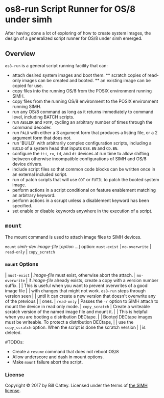 # os8-run Script Runner for OS/8 under simh

After having done a lot of exploring of how to create system images,
the design of a generalized script runner for OS/8 under simh emerged.

## Overview

`os8-run` is a general script running facility that can:

* attach desired system images and boot them.
** scratch copies of read-only images can be created and booted.
** an existing image can be copied for use.
* copy files into the running OS/8 from the POSIX environment running SIMH.
* copy files from the running OS/8 environment to the POSIX environment running SIMH.
* run any OS/8 command as long as it returns immediately to command level, including BATCH scripts.
* run `ABSLDR` and `FOTP`, cycling an arbitrary number of times through the command decoder.
* run `PAL8` with either a 3 argument form that produces a listing file, or a 2 argument form that does not.
* run 'BUILD' with arbitrarily complex configuration scripts, including a `BUILD` of a system head that inputs `OS8.BN` and `CD.BN`.
* configure the `tti`, `rx`, `td`, and `dt` devices at run time to allow shifting between otherwise incompatible configurations of SIMH and OS/8 device drivers.
* include script files so that common code blocks can be written once in an external included script.
* run of patch scripts that will use `ODT` or `FUTIL` to patch the booted system image.
* perform actions in a script conditional on feature enablement matching an arbitrary keyword.
* perform actions in a scrupt unless a disablement keyword has been specified.
* set enable or disable keywords anywhere in the execution of a script.

## `mount`

The mount command is used to attach image files to SIMH devices.

`mount` _simh-dev_ _image-file_ [_option_ ...]
option: `must-exist` | `no-overwrite` | `read-only` | `copy_scratch`

### `mount` Options


| `must-exist`   | _image-file_ must exist, otherwise abort the attach.
| `no-overwrite` | if _image-file_ already exists, create a copy with a version number suffix.
|	         | This is useful when you want to prevent overwrites of a good image file
| 	         | with changes that might not work.  `os8-run` steps through version seen
| 	         | until it can create a new version that doesn't overwrite any of the previous
| 	         | ones.
| `read-only`    | Passes the `-r` option to SIMH attach to mount the device in read only mode.
| `copy_scratch` | Create a writeable scratch version of the named image file and mount it.
| 	         | This is helpful when you are booting a distribution DECtape.
| 	         | Booted DECtape images must be writeable. To protect a distribution DECtape,
| 	         | use the `copy_scratch` option.  When the script is done the scratch version
| 	         | is deleted.
	     

#TODOs:

* Create a `resume` command that does not reboot OS/8
* Allow underscore and dash in mount options.
* Make `mount` failure abort the script.



### <a id="license"></a>License

Copyright © 2017 by Bill Cattey. Licensed under the terms of
[the SIMH license][sl].

[sl]: https://tangentsoft.com/pidp8i/doc/trunk/SIMH-LICENSE.md
[os8ext]: https://tangentsoft.com/pidp8i/doc/trunk/doc/os8-v3d-device-extenaions.md

